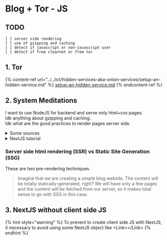 # Blog + Tor - JS

## TODO

```
[ ] server side rendering
[ ] use of gzipping and caching
[ ] detect if javascript or non-javascript user
[ ] detect if from clearnet or from tor
```

## 1. Tor

{% content-ref url="../../ict/hidden-services-aka-onion-services/setup-an-hidden-service.md" %}
[setup-an-hidden-service.md](../../ict/hidden-services-aka-onion-services/setup-an-hidden-service.md)
{% endcontent-ref %}

## 2. System Meditations

I want to use NodeJS for backend and serve only html+css pages.\
Idk anything about gzipping and caching.\
Idk what are the good practices to render pages server side.

<details>

<summary>Some sources</summary>

[https://medium.com/@baphemot/whats-server-side-rendering-and-do-i-need-it-cb42dc059b38](https://medium.com/@baphemot/whats-server-side-rendering-and-do-i-need-it-cb42dc059b38)

[https://www.digitalocean.com/community/tutorials/react-server-side-rendering](https://www.digitalocean.com/community/tutorials/react-server-side-rendering)

[https://nextjs.org/docs/basic-features/pages#two-forms-of-pre-rendering](https://nextjs.org/docs/basic-features/pages#two-forms-of-pre-rendering)

[https://www.reddit.com/r/TOR/comments/hllf94/server\_side\_rendering\_and\_noscript/](https://www.reddit.com/r/TOR/comments/hllf94/server\_side\_rendering\_and\_noscript/)

</details>

<details>

<summary>NextJS tutorial</summary>

[https://www.youtube.com/watch?v=A63UxsQsEbU\&list=PL4cUxeGkcC9g9gP2onazU5-2M-AzA8eBw](https://www.youtube.com/watch?v=A63UxsQsEbU\&list=PL4cUxeGkcC9g9gP2onazU5-2M-AzA8eBw)

</details>

### Server side html rendering (SSR) vs Static Site Generation (SSG)

These are two pre-rendering techniques.

> Imagine that we are creating a simple blog website. The content will be totally statically-generated, right? We will have only a few pages and the content will be fetched from our server, so it makes total sense to go with SSG in this case.

## 3. NextJS without client side JS

{% hint style="warning" %}
To prevent to create client side JS with NextJS, it necessary to avoid using some NextJS object like \<Link>\</Link>
{% endhint %}
